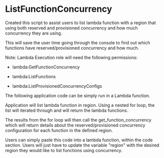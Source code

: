 # ListFunctionConcurrency
Created this script to assist users to list lambda function with a region that using both reserved and provisioned concurrency and how much concurrency they are using.

This will save the user time going through the console to find out which functions have reserved/provisioned concurrency and how much.

Note: Lambda Execution role will need the following permissions:

- lambda:GetFunctionConcurrency

- lambda:ListFunctions

- lambda:ListProvisionedConcurrencyConfigs


The following application code can be simply run in a Lambda function.

Application will list lambda function in region. Using a nested for loop, the list will iterated through and will return the lambda functions.

The results from the for loop will then call the get_function_concurrency which will return details about the reserved/provisioned concurrency configuration for each function in the defined region.

Users can simply paste this code into a lambda function, within the code section. Users will just have to update the variable "region" with the desired region they would like to list functions using concurrency.
